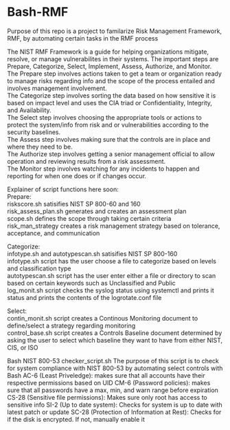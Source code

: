 # Bash-RMF

Purpose of this repo is a project to familarize Risk Management Framework, RMF, by automating certain tasks in the RMF process

The NIST RMF Framework is a guide for helping organizations mitigate, resolve, or manage vulnerabilites in their systems. The important steps are Prepare, Categorize, Select, Implement, Assess, Authorize, and Monitor.   
The Prepare step involves actions taken to get a team or organization ready to manage risks regarding info and the scope of the process entailed and involves management involvement.   
The Categorize step involves sorting the data based on how sensitive it is based on impact level and uses the CIA triad or Confidentiality, Integrity, and Availability.   
The Select step involves choosing the appropriate tools or actions to protect the system/info from risk and or vulnerabilities according to the security baselines.   
The Assess step involves making sure that the controls are in place and where they need to be.   
The Authorize step involves getting a senior management official to allow operation and reviewing results from a risk assessment.   
The Monitor step involves watching for any incidents to happen and reporting for when one does or if changes occur.   

Explainer of script functions here soon:   
Prepare:  
riskscore.sh satisifies NIST SP 800-60 and 160  
risk_assess_plan.sh generates and creates an assessment plan  
scope.sh defines the scope through taking certain criteria  
risk_man_strategy creates a risk management strategy based on tolerance, acceptance, and communication  

Categorize:  
infotype.sh and autotypescan.sh satisifies NIST SP 800-160  
infotype.sh script has the user choose a file to categorize based on levels and classification type  
autotypescan.sh script has the user enter either a file or directory to scan based on certain keywords such as Unclassified and Public  
log_monit.sh script checks the syslog status using systemctl and prints it status and prints the contents of the logrotate.conf file

Select:  
contin_monit.sh script creates a Continous Monitoring document to define/select a strategy regarding monitoring  
control_base.sh script creates a Controls Baseline document determined by asking the user to select which baseline they want to have from either NIST, CIS, or ISO

Bash NIST 800-53 checker_script.sh
The purpose of this script is to check for system compliance with NIST 800-53 by automating select controls with Bash
AC-6 (Least Priveledge): makes sure that all accounts have their respective permissions based on UID
CM-6 (Password policies): makes sure that all passwords have a max, min, and warn range before expiration
CS-28 (Sensitive file permissions): Makes sure only root has access to sensitive info
SI-2 (Up to date system): Checks for system is up to date with latest patch or update
SC-28 (Protection of Information at Rest): Checks for if the disk is encrypted. If not, manually enable it
